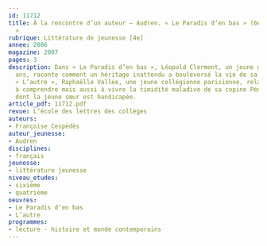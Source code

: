 ```yaml
---
id: 11712
title: À la rencontre d’un auteur – Audren. « Le Paradis d’en bas » (6e); « L’autre
  »
rubrique: Littérature de jeunesse [4e]
annee: 2006
magazine: 2007
pages: 3
description: Dans « Le Paradis d’en bas », Léopold Clermont, un jeune garçon de dix
  ans, raconte comment un héritage inattendu a bouleversé la vie de sa famille. Dans
  « L’autre », Raphaëlle Vallée, une jeune collégienne parisienne, relate ses difficultés
  à comprendre mais aussi à vivre la timidité maladive de sa copine Pénélope Lignoux,
  dont la jeune sœur est handicapée.
article_pdf: 11712.pdf
revue: L’école des lettres des collèges
auteurs:
- Françoise Cespédès
auteur_jeunesse:
- Audren
disciplines:
- français
jeunesse:
- littérature jeunesse
niveau_etudes:
- sixième
- quatrième
oeuvres:
- Le Paradis d’en bas
- L’autre
programmes:
- lecture - histoire et monde contemporains
---
```

